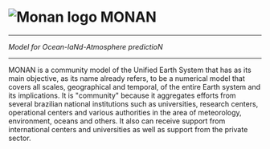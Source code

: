 # ![](https://i.ibb.co/LNqGy3S/logo-Monan-Color-75x75.png "Monan logo") MONAN
---

 *Model for Ocean-laNd-Atmosphere predictioN*

---
MONAN is a community model of the Unified Earth System that has as its main objective, as its name already refers, to be a numerical model that covers all scales, geographical and temporal, of the entire Earth system and its implications. It is "community" because it aggregates efforts from several brazilian national institutions such as universities, research centers, operational centers and various authorities in the area of meteorology, environment, oceans and others. It also can receive support from international centers and universities as well as support from the private sector.

